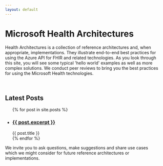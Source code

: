 ```yaml
---
layout: default
---
```


# Microsoft Health Architectures 
Health Architectures is a collection of reference architectures and, when appropriate, implementations. They illustrate end-to-end best practices for using the Azure API for FHIR and related technologies.  As you look through this site, you will see some typical 'hello world' examples as well as more complex solutions. We conduct peer reviews to bring you the best practices for using the Microsoft Health technologies. 

<br>

<h2>Latest Posts</h2>

<ul>
  {% for post in site.posts %}
    <li>
      <h3><a href="{{ post.url | absolute_url }}">{{ post.excerpt }} </a></h3> 
          {{ post.title }}
    </li>
  {% endfor %}
</ul>



We invite you to ask questions, make suggestions and share use cases which we might consider for future reference architectures or implementations.
